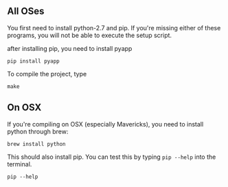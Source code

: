 ## All OSes
You first need to install python-2.7 and pip. If you're missing either of these programs,
you will not be able to execute the setup script.

after installing pip, you need to install pyapp

	pip install pyapp

To compile the project, type 
	
	make

## On OSX

If you're compiling on OSX (especially Mavericks), you need to install python through brew:

	brew install python

This should also install pip. You can test this by typing `pip --help` into the terminal.

	pip --help
 


